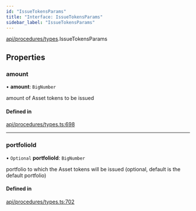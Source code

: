 ```yaml
---
id: "IssueTokensParams"
title: "Interface: IssueTokensParams"
sidebar_label: "IssueTokensParams"
---
```


[api/procedures/types](../../../../../modules/API/Procedures/Types/Types.md).IssueTokensParams

## Properties

### amount

• **amount**: `BigNumber`

amount of Asset tokens to be issued

#### Defined in

[api/procedures/types.ts:698](https://github.com/PolymeshAssociation/polymesh-sdk/blob/b55e63737/src/api/procedures/types.ts#L698)

___

### portfolioId

• `Optional` **portfolioId**: `BigNumber`

portfolio to which the Asset tokens will be issued (optional, default is the default portfolio)

#### Defined in

[api/procedures/types.ts:702](https://github.com/PolymeshAssociation/polymesh-sdk/blob/b55e63737/src/api/procedures/types.ts#L702)
